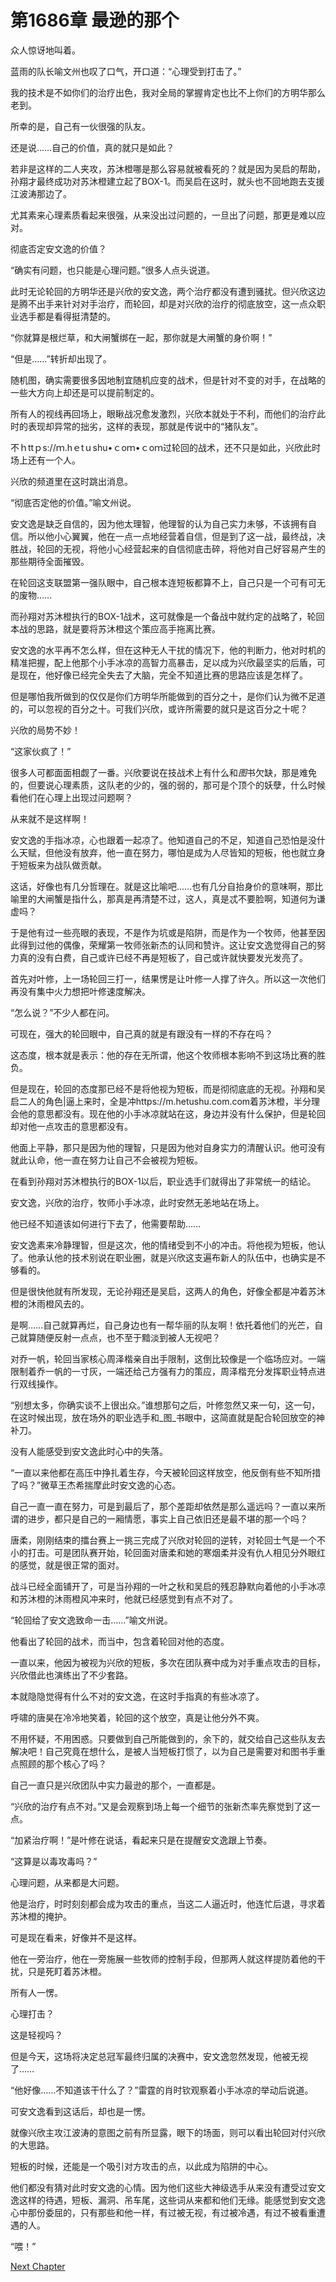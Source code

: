 # 第1686章 最逊的那个

众人惊讶地叫着。

蓝雨的队长喻文州也叹了口气，开口道：“心理受到打击了。”

我的技术是不如你们的治疗出色，我对全局的掌握肯定也比不上你们的方明华那么老到。

所幸的是，自己有一伙很强的队友。

还是说……自己的价值，真的就只是如此？

若非是这样的二人夹攻，苏沐橙哪是那么容易就被看死的？就是因为吴启的帮助，孙翔才最终成功对苏沐橙建立起了BOX-1。而吴启在这时，就头也不回地跑去支援江波涛那边了。

尤其素来心理素质看起来很强，从来没出过问题的，一旦出了问题，那更是难以应对。

彻底否定安文逸的价值？

“确实有问题，也只能是心理问题。”很多人点头说道。

此时无论轮回的方明华还是兴欣的安文逸，两个治疗都没有遭到骚扰。但兴欣这边是腾不出手来针对对手治疗，而轮回，却是对兴欣的治疗的彻底放空，这一点众职业选手都是看得挺清楚的。

“你就算是根烂草，和大闸蟹绑在一起，那你就是大闸蟹的身价啊！”

“但是……”转折却出现了。

随机图，确实需要很多因地制宜随机应变的战术，但是针对不变的对手，在战略的一些大方向上却还是可以提前制定的。

所有人的视线再回场上，眼瞅战况愈发激烈，兴欣本就处于不利，而他们的治疗此时的表现却异常的拙劣，这样的表现，那就是传说中的“猪队友”。

不ｈttｐs://ｍ.hｅtｕshu•ｃoｍ•ｃoｍ过轮回的战术，还不只是如此，兴欣此时场上还有一个人。

兴欣的频道里在这时跳出消息。

“彻底否定他的价值。”喻文州说。

安文逸是缺乏自信的，因为他太理智，他理智的认为自己实力未够，不该拥有自信。所以他小心翼翼，他在一点一点地经营着自信，但是到了这一战，最终战，决胜战，轮回的无视，将他小心经营起来的自信彻底击碎，将他对自己好容易产生的那些期待全面摧毁。

在轮回这支联盟第一强队眼中，自己根本连短板都算不上，自己只是一个可有可无的废物……

而孙翔对苏沐橙执行的BOX-1战术，这可就像是一个备战中就约定的战略了，轮回本战的思路，就是要将苏沐橙这个策应高手拖离比赛。

安文逸的水平再不怎么样，但在这种无人干扰的情况下，他的判断力，他对时机的精准把握，配上他那个小手冰凉的高智力高暴击，足以成为兴欣最坚实的后盾，可是现在，他好像已经完全失去了大脑，完全不知道比赛的思路应该是怎样了。

但是哪怕我所做到的仅仅是你们方明华所能做到的百分之十，是你们认为微不足道的，可以忽视的百分之十。可我们兴欣，或许所需要的就只是这百分之十呢？

兴欣的局势不妙！

“这家伙疯了！”

很多人可都面面相觑了一番。兴欣要说在技战术上有什么和*图*书欠缺，那是难免的，但要说心理素质，这队老的少的，强的弱的，那可是个顶个的妖孽，什么时候看他们在心理上出现过问题啊？

从来就不是这样啊！

安文逸的手指冰凉，心也跟着一起凉了。他知道自己的不足，知道自己恐怕是没什么天赋，但他没有放弃，他一直在努力，哪怕是成为人尽皆知的短板，他也就立身于短板来为战队做贡献。

这话，好像也有几分哲理在。就是这比喻吧……也有几分自抬身价的意味啊，那比喻里的大闸蟹是指什么，那真是再清楚不过，这人，真是忒不要脸啊，知道何为谦虚吗？

于是他有过一些亮眼的表现，不是作为坑或是陷阱，而是作为一个牧师，他甚至因此得到过他的偶像，荣耀第一牧师张新杰的认同和赞许。这让安文逸觉得自己的努力真的没有白费，自己或许已经不再是短板了，自己或许就快要发光发亮了。

首先对叶修，上一场轮回三打一，结果愣是让叶修一人撑了许久。所以这一次他们再没有集中火力想把叶修速度解决。

“怎么说？”不少人都在问。

可现在，强大的轮回眼中，自己真的就是有跟没有一样的不存在吗？

这态度，根本就是表示：他的存在无所谓，他这个牧师根本影响不到这场比赛的胜负。

但是现在，轮回的态度那已经不是将他视为短板，而是彻彻底底的无视。孙翔和吴启二人的角色|逼上来时，全是冲https://m.hetushu.com.com着苏沐橙，半分理会他的意思都没有。现在他的小手冰凉就站在这，身边并没有什么保护，但是轮回却对他一点攻击的意思都没有。

他面上平静，那只是因为他的理智，只是因为他对自身实力的清醒认识。他可没有就此认命，他一直在努力让自己不会被视为短板。

在看到孙翔对苏沐橙执行的BOX-1以后，职业选手们就得出了非常统一的结论。

安文逸，兴欣的治疗，牧师小手冰凉，此时安然无恙地站在场上。

他已经不知道该如何进行下去了，他需要帮助……

安文逸素来冷静理智，但是这次，他的情绪受到不小的冲击。将他视为短板，他认了。他承认他的技术别说在职业圈，就是兴欣这支遍布新人的队伍中，也确实是不够看的。

但是很快他就有所发现，无论孙翔还是吴启，这两人的角色，好像全都是冲着苏沐橙的沐雨橙风去的。

是啊……自己就算再烂，自己身边也有一帮华丽的队友啊！依托着他们的光芒，自己就算随便反射一点点，也不至于黯淡到被人无视吧？

对乔一帆，轮回当家核心周泽楷亲自出手限制，这倒比较像是一个临场应对。一端限制着乔一帆的一寸灰，一端还给己方强有力的策应，周泽楷充分发挥职业特点进行双线操作。

“别想太多，你确实谈不上很出众。”谁想那句之后，叶修忽然又来一句，这一句，在这时候出现，放在场外的职业选手和_图_书眼中，这简直就是配合轮回放空的神补刀。

没有人能感受到安文逸此时心中的失落。

“一直以来他都在高压中挣扎着生存，今天被轮回这样放空，他反倒有些不知所措了吗？”微草王杰希揣摩此时安文逸的心态。

自己一直一直在努力，可是到最后了，那个差距却依然是那么遥远吗？一直以来所谓的进步，都只是自己的一厢情愿，事实上自己依旧还是最不堪的那一个吗？

唐柔，刚刚结束的擂台赛上一挑三完成了兴欣对轮回的逆转，对轮回士气是一个不小的打击。可是团队赛开始，轮回面对唐柔和她的寒烟柔并没有仇人相见分外眼红的感觉，就是很正常的面对。

战斗已经全面铺开了，可是当孙翔的一叶之秋和吴启的残忍静默向着他的小手冰凉和苏沐橙的沐雨橙风冲来时，他就已经感觉到有点不对了。

“轮回给了安文逸致命一击……”喻文州说。

他看出了轮回的战术，而当中，包含着轮回对他的态度。

一直以来，他因为被视为兴欣的短板，多次在团队赛中成为对手重点攻击的目标，兴欣借此也演练出了不少套路。

本就隐隐觉得有什么不对的安文逸，在这时手指真的有些冰凉了。

呼啸的唐昊在冷冷地笑着，轮回的这个放空，真是让他分外不爽。

不用怀疑，不用困惑。只要做到自己所能做到的，余下的，就交给自己这些队友去解决吧！自己究竟在想什么，是被人当短板打惯了，以为自己是需要对和图书手重点照顾的那个核心了吗？

自己一直只是兴欣团队中实力最逊的那个，一直都是。

“兴欣的治疗有点不对。”又是会观察到场上每一个细节的张新杰率先察觉到了这一点。

“加紧治疗啊！”是叶修在说话，看起来只是在提醒安文逸跟上节奏。

“这算是以毒攻毒吗？”

心理问题，从来都是大问题。

他是治疗，时时刻刻都会成为攻击的重点，当这二人逼近时，他连忙后退，寻求着苏沐橙的掩护。

可是现在看来，好像并不是这样。

他在一旁治疗，他在一旁施展一些牧师的控制手段，但那两人就这样提防着他的干扰，只是死盯着苏沐橙。

所有人一愣。

心理打击？

这是轻视吗？

但是今天，这场将决定总冠军最终归属的决赛中，安文逸忽然发现，他被无视了……

“他好像……不知道该干什么了？”雷霆的肖时钦观察着小手冰凉的举动后说道。

可安文逸看到这话后，却也是一愣。

就像兴欣主攻江波涛的意图之前有所显露，眼下的场面，则可以看出轮回对付兴欣的大思路。

短板的时候，还能是一个吸引对方攻击的点，以此成为陷阱的中心。

他们都没有猜对此时安文逸的心情。因为他们这些大神级选手从来没有遭受过安文逸这样的待遇，短板、漏洞、吊车尾，这些词从来都和他们无缘。能感觉到安文逸心中那份委屈的，只有那些和他一样，有过被无视，有过被冷遇，有过不被看重遭遇的人。

“喂！”



[Next Chapter](%E7%AC%AC1687%E7%AB%A0%20%E5%BC%B1%E8%80%85%E7%9A%84%E5%8F%8D%E5%87%BB.md)